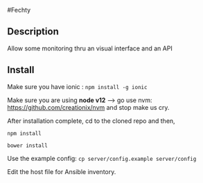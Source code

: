 #Fechty

## Description

Allow some monitoring thru an visual interface and an API

## Install

Make sure you have ionic : `npm install -g ionic`

Make sure you are using **node v12** --> go use nvm: https://github.com/creationix/nvm and stop make us cry. 

After installation complete, cd to the cloned repo and then,

`npm install`

`bower install`

Use the example config: `cp server/config.example server/config`

Edit the host file for Ansible inventory.


